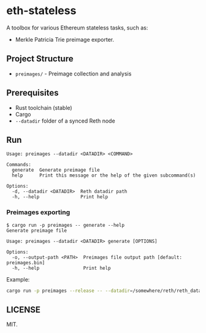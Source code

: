 # eth-stateless

A toolbox for various Ethereum stateless tasks, such as:

- Merkle Patricia Trie preimage exporter.

## Project Structure

- `preimages/` - Preimage collection and analysis

## Prerequisites

- Rust toolchain (stable)
- Cargo
- `--datadir` folder of a synced Reth node

## Run

```text
Usage: preimages --datadir <DATADIR> <COMMAND>

Commands:
  generate  Generate preimage file
  help      Print this message or the help of the given subcommand(s)

Options:
  -d, --datadir <DATADIR>  Reth datadir path
  -h, --help               Print help
```

### Preimages exporting

```text
$ cargo run -p preimages -- generate --help
Generate preimage file

Usage: preimages --datadir <DATADIR> generate [OPTIONS]

Options:
  -o, --output-path <PATH>  Preimages file output path [default: preimages.bin]
  -h, --help                Print help
```

Example:

```bash
cargo run -p preimages --release -- --datadir=/somewhere/reth/reth_data generate
```

## LICENSE

MIT.

